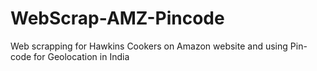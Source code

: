 # WebScrap-AMZ-Pincode
Web scrapping for Hawkins Cookers on Amazon website and using Pin-code for Geolocation in India
